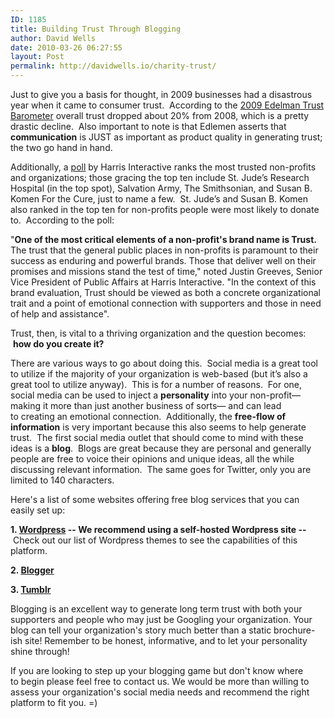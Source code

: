 ```yaml
---
ID: 1185
title: Building Trust Through Blogging
author: David Wells
date: 2010-03-26 06:27:55
layout: Post
permalink: http://davidwells.io/charity-trust/
---
```


Just to give you a basis for thought, in 2009 businesses had a disastrous year when it came to consumer trust.  According to the <a href="http://www.edelman.com/trust/2009/">2009 Edelman Trust Barometer</a> overall trust dropped about 20% from 2008, which is a pretty drastic decline.  Also important to note is that Edlemen asserts that <strong>communication</strong> is JUST as important as product quality in generating trust; the two go hand in hand.


Additionally, a <a href="http://news.harrisinteractive.com/profiles/investor/ResLibraryView.asp?BzID=1963&amp;ResLibraryID=36598&amp;Category=1765">poll</a> by Harris Interactive ranks the most trusted non-profits and organizations; those gracing the top ten include St. Jude’s Research Hospital (in the top spot), Salvation Army, The Smithsonian, and Susan B. Komen For the Cure, just to name a few.  St. Jude’s and Susan B. Komen also ranked in the top ten for non-profits people were most likely to donate to.  According to the poll:

"<strong>One of the most critical elements of a non-profit's brand name is Trust.</strong> The trust that the general public places in non-profits is paramount to their success as enduring and powerful brands. Those that deliver well on their promises and missions stand the test of time," noted Justin Greeves, Senior Vice President of Public Affairs at Harris Interactive. "In the context of this brand evaluation, Trust should be viewed as both a concrete organizational trait and a point of emotional connection with supporters and those in need of help and assistance".

Trust, then, is vital to a thriving organization and the question becomes:  <strong>how do you create it?</strong>

There are various ways to go about doing this.  Social media is a great tool to utilize if the majority of your organization is web-based (but it’s also a great tool to utilize anyway).  This is for a number of reasons.  For one, social media can be used to inject a <strong>personality</strong> into your non-profit— making it more than just another business of sorts— and can lead to creating an emotional connection.  Additionally, the <strong>free-flow of information</strong> is very important because this also seems to help generate trust.  The first social media outlet that should come to mind with these ideas is a <strong>blog</strong>.  Blogs are great because they are personal and generally people are free to voice their opinions and unique ideas, all the while discussing relevant information.  The same goes for Twitter, only you are limited to 140 characters.

Here's a list of some websites offering free blog services that you can easily set up:

<strong>1. </strong><strong><a href="http://wordpress.com/">Wordpress</a> -- We recommend using a self-hosted Wordpress site --</strong> Check out our list of Wordpress themes to see the capabilities of this platform.

<strong>2. </strong><a href="https://www.blogger.com/start"><strong>Blogger</strong></a>

<strong>3. </strong><strong><a href="http://www.tumblr.com/">Tumblr</a> </strong>

Blogging is an excellent way to generate long term trust with both your supporters and people who may just be Googling your organization. Your blog can tell your organization's story much better than a static brochure-ish site! Remember to be honest, informative, and to let your personality shine through!

If you are looking to step up your blogging game but don't know where to begin please feel free to contact us. We would be more than willing to assess your organization's social media needs and recommend the right platform to fit you. =)
